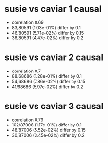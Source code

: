 # susie vs caviar  1 causal

- correlation 0.69
- 83/80591 (1.03e-01%) differ by 0.1
- 46/80591 (5.71e-02%) differ by 0.15
- 36/80591 (4.47e-02%) differ by 0.2


# susie vs caviar  2 causal

- correlation 0.7
- 88/68686 (1.28e-01%) differ by 0.1
- 54/68686 (7.86e-02%) differ by 0.15
- 41/68686 (5.97e-02%) differ by 0.2


# susie vs caviar  3 causal

- correlation 0.79
- 102/87006 (1.17e-01%) differ by 0.1
- 48/87006 (5.52e-02%) differ by 0.15
- 30/87006 (3.45e-02%) differ by 0.2


